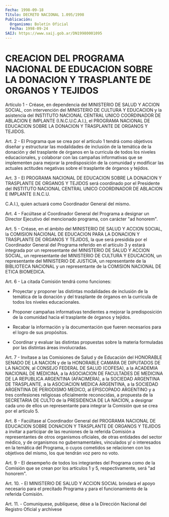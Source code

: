 ```yaml
---
Fecha: 1998-09-18
Título: DECRETO NACIONAL 1.095/1998
Publicación:
  Organismo: Boletín Oficial
  Fecha: 1998-09-24
SAIJ: https://www.saij.gob.ar/DN19980001095
---
```

# CREACION DEL PROGRAMA NACIONAL DE EDUCACION SOBRE LA DONACION Y TRASPLANTE DE ORGANOS Y TEJIDOS

<a id="1"></a>
Artículo 1 - Créase,  en  dependencia  del  MINISTERIO  DE SALUD Y ACCION  SOCIAL,  con  intervención  del  MINISTERIO  DE  CULTURA  Y EDUCACION  y  la  asistencia  del  INSTITUTO NACIONAL CENTRAL UNICO COORDINADOR  DE ABLACION E IMPLANTE (I.N.C.U.C.A.I.),  el  PROGRAMA NACIONAL DE EDUCACION  SOBRE  LA DONACION Y TRASPLANTE DE ORGANOS Y TEJIDOS.

<a id="2"></a>
Art. 2 - El Programa que se crea  por  el  artículo  1  tendrá como objetivos diseñar y estructurar las modalidades de inclusión  de la temática de la donación y del trasplante de órganos en la curricula de  todos  los  niveles educacionales, y colaborar con las campañas informativas que  se  implementen para mejorar la predisposición de la comunidad y modificar  las actuales actitudes negativas sobre el trasplante de órganos y tejidos.

<a id="3"></a>
Art. 3 - El PROGRAMA NACIONAL  DE  EDUCACION  SOBRE  LA  DONACION Y TRASPLANTE  DE  ORGANOS Y TEJIDOS será coordinado por el Presidente del INSTITUTO NACIONAL  CENTRAL  UNICO  COORDINADOR  DE  ABLACION E IMPLANTE (I.N.C.U.

C.A.I.),    quien   actuará  como  Coordinador  General  del  mismo.

<a id="4"></a>
Art. 4 - Facúltase al  Coordinador  General del Programa a designar un Director Ejecutivo del mencionado  programa,  con  carácter  "ad honorem".

<a id="5"></a>
Art.  5  -  Créase,  en  el ámbito del MINISTERIO DE SALUD Y ACCION SOCIAL,  la COMISION NACIONAL  DE  EDUCACION  PARA  LA  DONACION  Y TRASPLANTE  DE  ORGANOS  Y  TEJIDOS,  la  que será presidida por el Coordinador  General  del Programa referido en  el  artículo  3  y estará integrada por un  representante  del  MINISTERIO  DE SALUD Y ACCION  SOCIAL,  un  representante  del  MINISTERIO  DE  CULTURA  Y EDUCACION,    un  representante  del  MINISTERIO  DE  JUSTICIA,  un representante de  la  BIBLIOTECA  NACIONAL y un representante de la COMISION NACIONAL DE ETICA BIOMEDICA.

<a id="6"></a>
Art. 6 - La citada Comisión tendrá como funciones:

- Proyectar y proponer las distintas modalidades de inclusión de la temática de la donación y del trasplante de órganos en la curricula de todos los niveles educacionales.

- Proponer campañas informativas tendientes a mejorar la predisposición de la comunidad hacia  el  trasplante  de  órganos y tejidos.

-  Recabar  la información y la documentación que fueren necesarios para el logro de sus propósitos.

- Coordinar y  evaluar  las  distintas  propuestas sobre la materia formuladas por las distintas áreas involucradas.

<a id="7"></a>
Art.  7 - Invítase a las Comisiones de Salud  y  de  Educación  del HONORABLE SENADO DE LA NACION y de la HONORABLE CAMARA DE DIPUTADOS DE LA NACION,  al  CONSEJO FEDERAL DE SALUD (COFESA), a la ACADEMIA NACIONAL DE MEDICINA,  a la ASOCIACION DE FACULTADES DE MEDICINA DE LA REPUBLICA ARGENTINA (AFACIMERA),  a  la  SOCIEDAD  ARGENTINA  DE TRASPLANTE,  a  la  ASOCIACION  MEDICA  ARGENTINA,  a  la  SOCIEDAD ARGENTINA  DE  PERIODISMO MEDICO, al EPISCOPADO ARGENTINO y a  tres confesiones religiosas  oficialmente reconocidas, a propuesta de la SECRETARIA DE CULTO de la PRESIDENCIA DE LA NACION, a designar cada uno de ellos un representante para integrar la Comisión que se crea por el artículo 5.

<a id="8"></a>
Art. 8 - Facúltase al Coordinador  General del PROGRAMA NACIONAL DE EDUCACION  SOBRE  DONACION Y TRASPLANTE  DE  ORGANOS  Y  TEJIDOS  a invitar a participar  de  las  reuniones  de la referida Comisión a representantes de otros organismos oficiales,  de  otras  entidades del sector médico, y de organismos no gubernamentales, vinculados y/ o  interesados  en  la temática del Programa, o cuyos cometidos  se relacionen con los objetivos del mismo, los que tendrán voz pero no voto.

<a id="9"></a>
Art. 9 - El desempeño de todos los integrantes del Programa como de la Comisión que se crean  por los artículos 1 y 5, respectivamente, será "ad honorem".

<a id="10"></a>
Art. 10. - El MINISTERIO DE SALUD Y ACCION SOCIAL brindará el apoyo necesario para el precitado Programa y para el funcionamiento de la referida Comisión.

<a id="11"></a>
Art. 11. - Comuníquese, publíquese,  dése  a  la Dirección Nacional del Registro Oficial y archívese